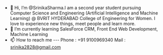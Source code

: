 - 👋 Hi, I’m @SrinikaSharma.I am a second year student pursuing Computer Science and Engineering (Artificial Intelligence and Machine Learning) @ BVRIT HYDERABAD College of 
     Engineering for Women. I love to experience new things, meet people and learn more.
- 🌱 I’m currently learning SalesForce CRM, Front End Web Development, Machine Learning
- 📫 How to reach me --- Phone : +91 9100969340 
                          Mail : srinika2828@gmail.com 

<!---
SrinikaSharma/SrinikaSharma is a ✨ special ✨ repository because its `README.md` (this file) appears on your GitHub profile.
You can click the Preview link to take a look at your changes.
--->
